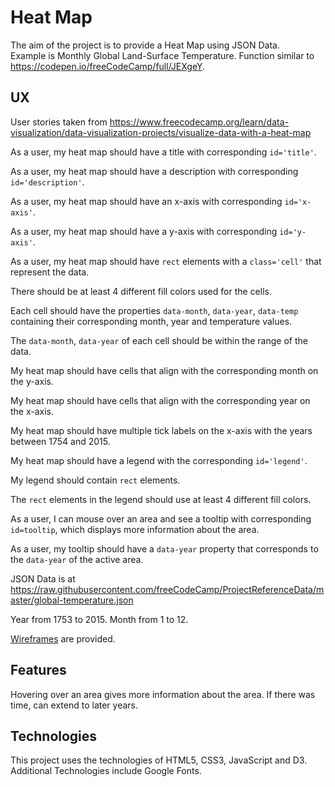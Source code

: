 # Heat Map

The aim of the project is to provide a Heat Map using JSON Data.  
Example is Monthly Global Land-Surface Temperature.  Function similar to
https://codepen.io/freeCodeCamp/full/JEXgeY.

## UX

User stories taken from https://www.freecodecamp.org/learn/data-visualization/data-visualization-projects/visualize-data-with-a-heat-map

As a user, my heat map should have a title with corresponding `id='title'`.

As a user, my heat map should have a description with corresponding `id='description'`.

As a user, my heat map should have an x-axis with corresponding `id='x-axis'`.

As a user, my heat map should have a y-axis with corresponding `id='y-axis'`.

As a user, my heat map should have `rect` elements with a `class='cell'` that represent
the data.

There should be at least 4 different fill colors used for the cells.

Each cell should have the properties `data-month`, `data-year`, `data-temp` containing their
corresponding month, year and temperature values.

The `data-month`, `data-year` of each cell should be within the range of the data.

My heat map should have cells that align with the corresponding month on the y-axis.

My heat map should have cells that align with the corresponding year on the x-axis.

My heat map should have multiple tick labels on the x-axis with the years between 1754 and 2015.

My heat map should have a legend with the corresponding `id='legend'`.

My legend should contain `rect` elements.

The `rect` elements in the legend should use at least 4 different fill colors.

As a user, I can mouse over an area and see a tooltip with corresponding `id=tooltip`, which displays
more information about the area.

As a user, my tooltip should have a `data-year` property that corresponds to the `data-year` of the
active area.

JSON Data is at https://raw.githubusercontent.com/freeCodeCamp/ProjectReferenceData/master/global-temperature.json

Year from 1753 to 2015.  Month from 1 to 12.

[Wireframes](wireframes/wireframe-heat-map) are provided.

## Features

Hovering over an area gives more information about the area.  If there was time, can extend to later years.

## Technologies

This project uses the technologies of HTML5, CSS3, JavaScript and D3.  Additional Technologies include Google Fonts.






